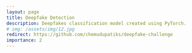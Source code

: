 ```yaml
---
layout: page
title: Deepfake Detection
description: Deepfakes classification model created using PyTorch.
# img: /assets/img/12.jpg
redirect: https://github.com/chemudupatiks/deepfake-challenge
importance: 2
---
```

